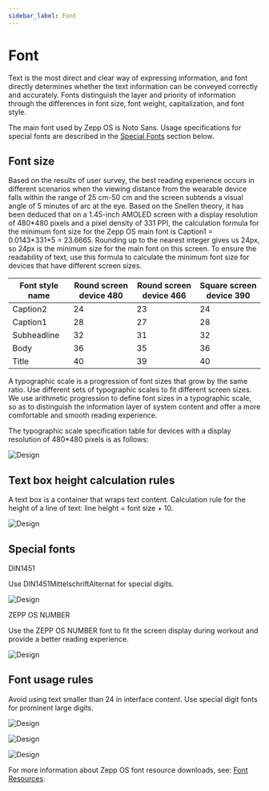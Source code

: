 ```yaml
---
sidebar_label: Font
---
```


# Font

Text is the most direct and clear way of expressing information, and font directly determines whether the text information can be conveyed correctly and accurately. Fonts distinguish the layer and priority of information through the differences in font size, font weight, capitalization, and font style.

The main font used by Zepp OS is Noto Sans. Usage specifications for special fonts are described in the [Special Fonts](../visual/font.md#special-fonts) section below.

## Font size

Based on the results of user survey, the best reading experience occurs in different scenarios when the viewing distance from the wearable device falls within the range of 25 cm-50 cm and the screen subtends a visual angle of 5 minutes of arc at the eye. Based on the Snellen theory, it has been deduced that on a 1.45-inch AMOLED screen with a display resolution of 480\*480 pixels and a pixel density of 331 PPI, the calculation formula for the minimum font size for the Zepp OS main font is Caption1 = 0.0143\*331\*5 = 23.6665. Rounding up to the nearest integer gives us 24px, so 24px is the minimum size for the main font on this screen. To ensure the readability of text, use this formula to calculate the minimum font size for devices that have different screen sizes.

| Font style name | Round screen device 480 | Round screen device 466 | Square screen device 390 |
| --------------- | ----------------------- | ----------------------- | ------------------------ |
| Caption2        | 24                      | 23                      | 24                       |
| Caption1        | 28                      | 27                      | 28                       |
| Subheadline     | 32                      | 31                      | 32                       |
| Body            | 36                      | 35                      | 36                       |
| Title           | 40                      | 39                      | 40                       |

A typographic scale is a progression of font sizes that grow by the same ratio. Use different sets of typographic scales to fit different screen sizes. We use arithmetic progression to define font sizes in a typographic scale, so as to distinguish the information layer of system content and offer a more comfortable and smooth reading experience.

The typographic scale specification table for devices with a display resolution of 480\*480 pixels is as follows:

![Design](/img/design/6270f1ee20fb3803d65ad33d17d84070.png)

## Text box height calculation rules

A text box is a container that wraps text content. Calculation rule for the height of a line of text: line height = font size + 10.

![Design](/img/design/df7325701750e5461b133f0c657e6281.png)

## Special fonts

DIN1451

Use DIN1451MittelschriftAlternat for special digits.

![Design](/img/design/76f2c322b070b586738376cc306ddcbb.png)

ZEPP OS NUMBER

Use the ZEPP OS NUMBER font to fit the screen display during workout and provide a better reading experience.

![Design](/img/design/ea373c016dcfd20bbd27734e1d1c19a2.png)

## Font usage rules

Avoid using text smaller than 24 in interface content. Use special digit fonts for prominent large digits.

![Design](/img/design/ae9beade365be434d99d744fa1284dd5.png)

![Design](/img/design/8a1388cbb9eb536f9dce4875241fd3ee.png)

![Design](/img/design/0046a33752f786962c69c3d74ada078b.png)

For more information about Zepp OS font resource downloads, see: [Font Resources](../download.md).
